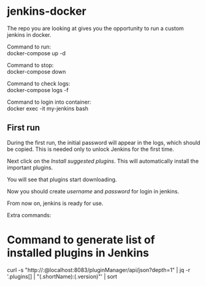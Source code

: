 # jenkins-docker  
The repo you are looking at gives you the opportunity to run a custom jenkins in docker.  

Command to run:  
docker-compose up -d  

Command to stop:  
docker-compose down  

Command to check logs:  
docker-compose logs -f  

Command to login into container:  
docker exec -it my-jenkins bash  

## First run
During the first run, the initial password will appear in the logs, which should be copied.
This is needed only to unlock Jenkins for the first time.

Next click on the *Install suggested plugins*. This will automatically install the important plugins.

You will see that plugins start downloading.

Now you should create *username* and *password* for login in jenkins.


From now on, jenkins is ready for use. 

Extra commands:
# Command to generate list of installed plugins in Jenkins  
curl -s "http://<login>:<pass>@localhost:8083/pluginManager/api/json?depth=1" | jq -r '.plugins[] | "\(.shortName):\(.version)"' | sort
